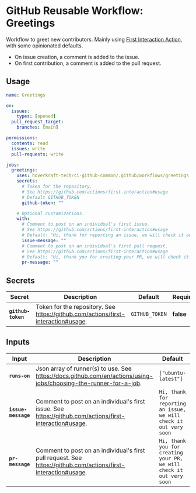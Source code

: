 <!-- start branding -->
<!-- end branding -->
<!-- start title -->

# GitHub Reusable Workflow: Greetings

<!-- end title -->
<!-- start badges -->
<!-- end badges -->
<!-- start description -->

Workflow to greet new contributors.
Mainly using [First Interaction Action](https://github.com/actions/first-interaction), with some opinionated defaults.

- On issue creation, a comment is added to the issue.
- On first contribution, a comment is added to the pull request.

<!-- end description -->
<!-- start contents -->
<!-- end contents -->

## Usage

<!-- start usage -->

```yaml
name: Greetings

on:
  issues:
    types: [opened]
  pull_request_target:
    branches: [main]

permissions:
  contents: read
  issues: write
  pull-requests: write

jobs:
  greetings:
    uses: hoverkraft-tech/ci-github-common/.github/workflows/greetings.yml@0.14.0
    secrets:
      # Token for the repository.
      # See https://github.com/actions/first-interaction#usage
      # Default GITHUB_TOKEN
      github-token: ""

    # Optional customizations.
    with:
      # Comment to post on an individual's first issue.
      # See https://github.com/actions/first-interaction#usage
      # Default: "Hi, thank for reporting an issue, we will check it out very soon"
      issue-message: ""
      # Comment to post on an individual's first pull request.
      # See https://github.com/actions/first-interaction#usage
      # Default: "Hi, thank you for creating your PR, we will check it out very soon"
      pr-message: ""
```

<!-- end usage -->

## Secrets

<!-- start secrets -->

| **Secret**                    | **Description**                                                                     | **Default**               | **Required** |
| ----------------------------- | ----------------------------------------------------------------------------------- | ------------------------- | ------------ |
| **<code>github-token</code>** | Token for the repository. See <https://github.com/actions/first-interaction#usage>. | <code>GITHUB_TOKEN</code> | **false**    |

<!-- end secrets -->

## Inputs

<!-- start inputs -->

| **Input**                      | **Description**                                                                                                    | **Default**                                                                     | **Type** | **Required** |
| ------------------------------ | ------------------------------------------------------------------------------------------------------------------ | ------------------------------------------------------------------------------- | -------- | ------------ |
| **<code>runs-on</code>**       | Json array of runner(s) to use. See <https://docs.github.com/en/actions/using-jobs/choosing-the-runner-for-a-job>. | <code>["ubuntu-latest"]</code>                                                  | `string` | **false**    |
| **<code>issue-message</code>** | Comment to post on an individual's first issue. See <https://github.com/actions/first-interaction#usage>.          | <code>Hi, thank for reporting an issue, we will check it out very soon</code>   | `string` | **false**    |
| **<code>pr-message</code>**    | Comment to post on an individual's first pull request. See <https://github.com/actions/first-interaction#usage>.   | <code>Hi, thank you for creating your PR, we will check it out very soon</code> | `string` | **false**    |

<!-- end inputs -->

<!-- start outputs -->
<!-- end outputs -->
<!-- start [.github/ghadocs/examples/] -->
<!-- end [.github/ghadocs/examples/] -->
